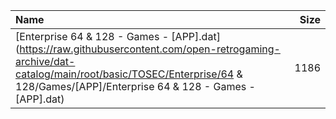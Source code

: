 |Name|Size|
|:---|---:|
|[Enterprise 64 & 128 - Games - [APP].dat](https://raw.githubusercontent.com/open-retrogaming-archive/dat-catalog/main/root/basic/TOSEC/Enterprise/64 & 128/Games/[APP]/Enterprise 64 & 128 - Games - [APP].dat)|1186|

